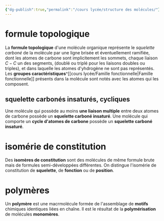 ```yaml
---
{"dg-publish":true,"permalink":"/cours lycée/structure des molécules/"}
---
```


# formule topologique
La **formule topologique** d'une molécule organique représente le *squelette carboné* de la molécule par une ligne brisée et éventuellement ramifiée, dont les atomes de carbone sont implicitement les sommets, chaque liaison $C-C$ un des segments, (doublé ou triplé pour les liaisons doubles ou triples), et dans laquelle les atomes d'yhdrogène ne sont pas représentés.
Les **groupes caractéristiques**^[[cours lycée/Famille fonctionnelle\|Famille fonctionnelle]] présents dans la molécule sont notés avec les atomes qui les composent.
## squelette carbonés insaturés, cycliques
Une molécule qui possède au moins **une liaison multiple** entre deux atomes de carbone possède un **squelette carboné insaturé**.
Une molécule qui comporte un **cycle d'atomes de carbone** possède un **squelette carboné insaturé**.
# isomérie de constitution
Des **isomères de constitution** sont des molécules de même formule brute mais de formules semi-développées différentes. On distingue l'isomérie de constitution de **squelette**, de **fonction** ou de **position**.
# polymères
Un **polymère** est une macrmolécule formée de l'assemblage de **motifs** chimiques identiques liées en chaîne. Il est le résultat de la **polymérisation** de molécules **monomères**.